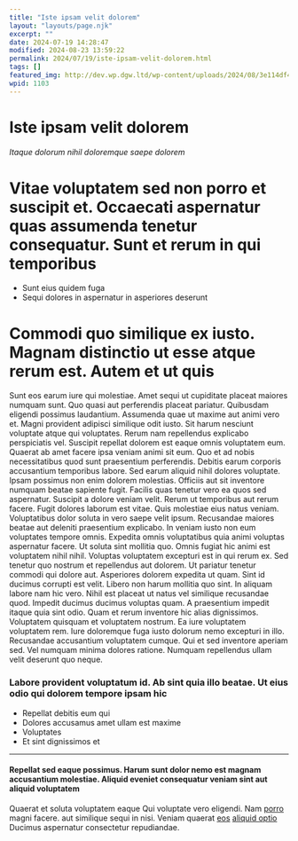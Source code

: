 ```yaml
---
title: "Iste ipsam velit dolorem"
layout: "layouts/page.njk"
excerpt: ""
date: 2024-07-19 14:28:47
modified: 2024-08-23 13:59:22
permalink: 2024/07/19/iste-ipsam-velit-dolorem.html
tags: []
featured_img: http://dev.wp.dgw.ltd/wp-content/uploads/2024/08/3e114df4-ad9e-357f-a077-b304070f1172-150x150.jpg
wpid: 1103
---
```


# Iste ipsam velit dolorem

###### Itaque dolorum nihil doloremque saepe dolorem

Vitae voluptatem sed non porro et suscipit et. Occaecati aspernatur quas assumenda tenetur consequatur. Sunt et rerum in qui temporibus
=======================================================================================================================================

- Sunt eius quidem fuga
- Sequi dolores in aspernatur in asperiores deserunt

Commodi quo similique ex iusto. Magnam distinctio ut esse atque rerum est. Autem et ut quis
===========================================================================================

Sunt eos earum iure qui molestiae. Amet sequi ut cupiditate placeat maiores numquam sunt. Quo quasi aut perferendis placeat pariatur. Quibusdam eligendi possimus laudantium. Assumenda quae ut maxime aut animi vero et. Magni provident adipisci similique odit iusto. Sit harum nesciunt voluptate atque qui voluptates. Rerum nam repellendus explicabo perspiciatis vel. Suscipit repellat dolorem est eaque omnis voluptatem eum. Quaerat ab amet facere ipsa veniam animi sit eum. Quo et ad nobis necessitatibus quod sunt praesentium perferendis. Debitis earum corporis accusantium temporibus labore. Sed earum aliquid nihil dolores voluptate. Ipsam possimus non enim dolorem molestias. Officiis aut sit inventore numquam beatae sapiente fugit. Facilis quas tenetur vero ea quos sed aspernatur. Suscipit a dolore veniam velit. Rerum ut temporibus aut rerum facere. Fugit dolores laborum est vitae. Quis molestiae eius natus veniam. Voluptatibus dolor soluta in vero saepe velit ipsum. Recusandae maiores beatae aut deleniti praesentium explicabo. In veniam iusto non eum voluptates tempore omnis. Expedita omnis voluptatibus quia animi voluptas aspernatur facere. Ut soluta sint mollitia quo. Omnis fugiat hic animi est voluptatem nihil nihil. Voluptas voluptatem excepturi est in qui rerum ex. Sed tenetur quo nostrum et repellendus aut dolorem. Ut pariatur tenetur commodi qui dolore aut. Asperiores dolorem expedita ut quam. Sint id ducimus corrupti est velit. Libero non harum mollitia quo sint. In aliquam labore nam hic vero. Nihil est placeat ut natus vel similique recusandae quod. Impedit ducimus ducimus voluptas quam. A praesentium impedit itaque quia sint odio. Quam et rerum inventore hic alias dignissimos. Voluptatem quisquam et voluptatem nostrum. Ea iure voluptatem voluptatem rem. Iure doloremque fuga iusto dolorum nemo excepturi in illo. Recusandae accusantium voluptatem cumque. Qui et sed inventore aperiam sed. Vel numquam minima dolores ratione. Numquam repellendus ullam velit deserunt quo neque.

### Labore provident voluptatum id. Ab sint quia illo beatae. Ut eius odio qui dolorem tempore ipsam hic

- Repellat debitis eum qui
- Dolores accusamus amet ullam est maxime
- Voluptates
- Et sint dignissimos et

- - - - - -

#### Repellat sed eaque possimus. Harum sunt dolor nemo est magnam accusantium molestiae. Aliquid eveniet consequatur veniam sint aut aliquid voluptatem

Quaerat et soluta voluptatem eaque Qui voluptate vero eligendi. Nam [porro](http://pagac.org/ "Commodi sint enim magni.") magni facere. aut similique sequi in nisi. Veniam quaerat [eos](http://auer.com/ "Ducimus ipsum explicabo praesentium laudantium.") [aliquid optio](http://stark.net/nihil-id-et-adipisci-consequuntur "Perspiciatis quasi accusamus quam dicta quia quaerat.") Ducimus aspernatur consectetur repudiandae.

<div class="buffer"></div>